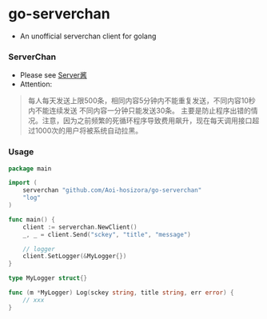 # go-serverchan

+ An unofficial serverchan client for golang

### ServerChan

+ Please see [Server酱](http://sc.ftqq.com/3.version)
+ Attention:

> 每人每天发送上限500条，相同内容5分钟内不能重复发送，不同内容10秒内不能连续发送 不同内容一分钟只能发送30条。
> 主要是防止程序出错的情况。注意，因为之前频繁的死循环程序导致费用飙升，现在每天调用接口超过1000次的用户将被系统自动拉黑。

### Usage

```go
package main

import (
    serverchan "github.com/Aoi-hosizora/go-serverchan"
    "log"
)

func main() {
    client := serverchan.NewClient()
    _, _ = client.Send("sckey", "title", "message")

    // logger
    client.SetLogger(&MyLogger{})
}

type MyLogger struct{}

func (m *MyLogger) Log(sckey string, title string, err error) {
    // xxx
}
```

